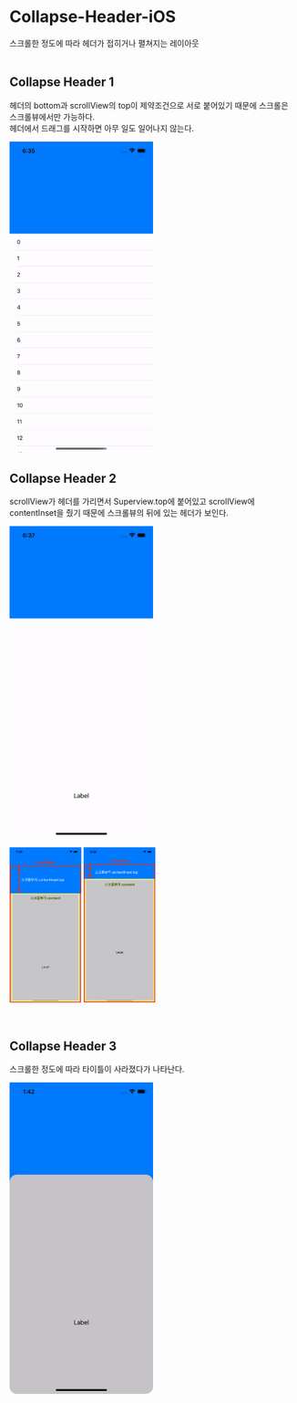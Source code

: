# Collapse-Header-iOS

스크롤한 정도에 따라 헤더가 접히거나 펼쳐지는 레이아웃 <br><br>


## Collapse Header 1

헤더의 bottom과 scrollView의 top이 제약조건으로 서로 붙어있기 때문에 스크롤은 스크롤뷰에서만 가능하다. <br>
헤더에서 드래그를 시작하면 아무 일도 일어나지 않는다.

<img src='./Documentation/collapsed_header1.gif' width='50%'/>
<br>


## Collapse Header 2

scrollView가 헤더를 가리면서 Superview.top에 붙어있고 scrollView에 contentInset을 줬기 때문에 스크롤뷰의 뒤에 있는 헤더가 보인다.

<img src='./Documentation/collapsed_header2.gif' width='50%'/>
<p>
  <img src='./Documentation/collapsed_header2_ex1.png' width='25%'>
  <img src='./Documentation/collapsed_header2_ex2.png' width='25%'> 
</p><br>


## Collapse Header 3

스크롤한 정도에 따라 타이틀이 사라졌다가 나타난다.

<img src='./Documentation/collapsed_header3.gif' width='50%'/>
